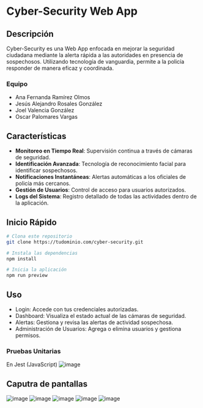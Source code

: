 
# Cyber-Security Web App

## Descripción

Cyber-Security es una Web App enfocada en mejorar la seguridad ciudadana mediante la alerta rápida a las autoridades en presencia de sospechosos. Utilizando tecnología de vanguardia, permite a la policía responder de manera eficaz y coordinada.

### Equipo
- Ana Fernanda Ramírez Olmos
- Jesús Alejandro Rosales González
- Joel Valencia González
- Oscar Palomares Vargas

## Características

- **Monitoreo en Tiempo Real**: Supervisión continua a través de cámaras de seguridad.
- **Identificación Avanzada**: Tecnología de reconocimiento facial para identificar sospechosos.
- **Notificaciones Instantáneas**: Alertas automáticas a los oficiales de policía más cercanos.
- **Gestión de Usuarios**: Control de acceso para usuarios autorizados.
- **Logs del Sistema**: Registro detallado de todas las actividades dentro de la aplicación.

## Inicio Rápido

```bash
# Clona este repositorio
git clone https://tudominio.com/cyber-security.git

# Instala las dependencias
npm install

# Inicia la aplicación
npm run preview
```
## Uso
- Login: Accede con tus credenciales autorizadas.
- Dashboard: Visualiza el estado actual de las cámaras de seguridad.
- Alertas: Gestiona y revisa las alertas de actividad sospechosa.
- Administración de Usuarios: Agrega o elimina usuarios y gestiona permisos.

### Pruebas Unitarias
En Jest (JavaScript)
![image](https://github.com/ja-rg/sistema-arqui/assets/98922270/89b99504-755b-46de-892d-4c9a2f4b9968)

## Caputra de pantallas
![image](https://github.com/ja-rg/sistema-arqui/assets/98922270/ea56734f-38e5-4832-82f7-a01e5d9ffa69)
![image](https://github.com/ja-rg/sistema-arqui/assets/98922270/bdc618cf-e8db-4a07-b3ce-cc2d6c43f01f)
![image](https://github.com/ja-rg/sistema-arqui/assets/98922270/8333a1da-d7ed-42d2-8103-65d28273d341)
![image](https://github.com/ja-rg/sistema-arqui/assets/98922270/1c7f1093-52c0-4789-b891-3c27815f91f9)
![image](https://github.com/ja-rg/sistema-arqui/assets/98922270/e88fc6b4-e9e5-499e-bad2-33d225d8eaac)
